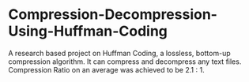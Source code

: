 # Compression-Decompression-Using-Huffman-Coding
A research based project on Huffman Coding, a lossless, bottom-up compression algorithm. It can compress and decompress any text files. Compression Ratio on an average was achieved to be 2.1 : 1.
